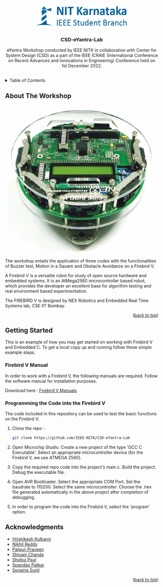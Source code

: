<!-- Improved compatibility of back to top link: See: https://github.com/othneildrew/Best-README-Template/pull/73 -->
<a name="readme-top"></a>
<!--
*** Thanks for checking out the Best-README-Template. If you have a suggestion
*** that would make this better, please fork the repo and create a pull request
*** or simply open an issue with the tag "enhancement".
*** Don't forget to give the project a star!
*** Thanks again! Now go create something AMAZING! :D
-->



<!-- PROJECT SHIELDS -->
<!--
*** I'm using markdown "reference style" links for readability.
*** Reference links are enclosed in brackets [ ] instead of parentheses ( ).
*** See the bottom of this document for the declaration of the reference variables
*** for contributors-url, forks-url, etc. This is an optional, concise syntax you may use.
*** https://www.markdownguide.org/basic-syntax/#reference-style-links
-->

<!-- PROJECT LOGO -->
<br />
<div align="center">
  <a href="https://https://github.com/IEEE-NITK/CSD-eYantra-Lab">
    <img src="images/logo.png" alt="Logo" width="300" height="80">
  </a>

<h3 align="center">CSD-eYantra-Lab</h3>

  <p align="center">
    eYantra Workshop conducted by IEEE NITK in collaboration with Center for System Design (CSD) as a part of the IEEE ICRAIE (International Conference on Recent Advances and Innovations in Engineering) Conference held on 1st December 2022.
    <br />
    <br />
  </p>
</div>


<!-- TABLE OF CONTENTS -->
<details>
  <summary>Table of Contents</summary>
  <ol>
    <li>
      <a href="#about-the-workshop">About the Workshop</a>
    </li>
    <li>
      <a href="#getting-started">Getting Started</a>
      <ul>
        <li><a href="#prerequisites">Firebird V Manual</a></li>
        <li><a href="#installation">Programming the Code into the Firebird V</a></li>
      </ul>
    <li><a href="#acknowledgments">Acknowledgments</a></li>
  </ol>
</details>



<!-- ABOUT THE WORKSHOP -->
## About The Workshop

![Fire Bird V](images/firebirdv.jpeg)

The workshop entails the application of three codes with the functionalities of Buzzer test, Motion in a Square and Obstacle Avoidance on a Firebird V. 

A Firebird V is a versatile robot for study of open source hardware and embedded systems. It is an AtMega2560 microcontroller based robot, which provides the developer an excellent base for algorithm testing and real environment based experimentation. 

The FIREBIRD V is designed by NEX Robotics and Embedded Real Time Systems lab, CSE IIT Bombay.

<p align="right">(<a href="#readme-top">back to top</a>)</p>


<!-- GETTING STARTED -->
## Getting Started

This is an example of how you may get started on working with Firebird V and Embedded C.
To get a local copy up and running follow these simple example steps.

### Firebird V Manual

In order to work with a Firebird V, the following manuals are required. Follow the software manual for installation purposes.

Download here : <a href="https://github.com/IEEE-NITK/CSD-eYantra-Lab/tree/main/assets">Firebird V Manuals</a>

### Programming the Code into the Firebird V

The code included in this repository can be used to test the basic functions on the Firebird V.

1. Clone the repo - 
   ```sh
   git clone https://github.com/IEEE-NITK/CSD-eYantra-Lab
   ```

2. Open Microchip Studio. Create a new project of the type 'GCC C Executable'. Select an appropriate microcontroller device (for the Firebird V, we use ATMEGA 2560). 

3. Copy the required repo code into the project's main.c. Build the project. Debug the executable file. 

4. Open AVR Bootloader. Select the appropriate COM Port. Set the baudrate to 115200. Select the same microcontroller. Choose the .hex file generated automatically in the above project after completion of debugging.

5. In order to program the code into the Firebird V, select the 'program' option.

<!-- ACKNOWLEDGMENTS -->
## Acknowledgments

* [Hrishikesh Kulkarni](https://github.com/HrishiCoolkarni)
* [Nikhil Reddy](https://github.com/nikhilreddy2002)
* [Palgun Praveen](https://github.com/Palgun7)
* [Shivani Chanda](https://github.com/Shivani-Chanda)
* [Shobuj Paul](https://github.com/Shobuj-Paul)
* [Spandan Patkar](https://github.com/SpandanPatkar)
* [Sunaina Sunil](https://github.com/SunainaSunil)


<p align="right">(<a href="#readme-top">back to top</a>)</p>



<!-- MARKDOWN LINKS & IMAGES -->
<!-- https://www.markdownguide.org/basic-syntax/#reference-style-links -->
[contributors-shield]: https://img.shields.io/github/contributors/github_username/repo_name.svg?style=for-the-badge
[contributors-url]: https://github.com/github_username/repo_name/graphs/contributors
[forks-shield]: https://img.shields.io/github/forks/github_username/repo_name.svg?style=for-the-badge
[forks-url]: https://github.com/github_username/repo_name/network/members
[stars-shield]: https://img.shields.io/github/stars/github_username/repo_name.svg?style=for-the-badge
[stars-url]: https://github.com/github_username/repo_name/stargazers
[issues-shield]: https://img.shields.io/github/issues/github_username/repo_name.svg?style=for-the-badge
[issues-url]: https://github.com/github_username/repo_name/issues
[license-shield]: https://img.shields.io/github/license/github_username/repo_name.svg?style=for-the-badge
[license-url]: https://github.com/github_username/repo_name/blob/master/LICENSE.txt
[linkedin-shield]: https://img.shields.io/badge/-LinkedIn-black.svg?style=for-the-badge&logo=linkedin&colorB=555
[linkedin-url]: https://linkedin.com/in/linkedin_username
[product-screenshot]: images/screenshot.png
[Next.js]: https://img.shields.io/badge/next.js-000000?style=for-the-badge&logo=nextdotjs&logoColor=white
[Next-url]: https://nextjs.org/
[React.js]: https://img.shields.io/badge/React-20232A?style=for-the-badge&logo=react&logoColor=61DAFB
[React-url]: https://reactjs.org/
[Vue.js]: https://img.shields.io/badge/Vue.js-35495E?style=for-the-badge&logo=vuedotjs&logoColor=4FC08D
[Vue-url]: https://vuejs.org/
[Angular.io]: https://img.shields.io/badge/Angular-DD0031?style=for-the-badge&logo=angular&logoColor=white
[Angular-url]: https://angular.io/
[Svelte.dev]: https://img.shields.io/badge/Svelte-4A4A55?style=for-the-badge&logo=svelte&logoColor=FF3E00
[Svelte-url]: https://svelte.dev/
[Laravel.com]: https://img.shields.io/badge/Laravel-FF2D20?style=for-the-badge&logo=laravel&logoColor=white
[Laravel-url]: https://laravel.com
[Bootstrap.com]: https://img.shields.io/badge/Bootstrap-563D7C?style=for-the-badge&logo=bootstrap&logoColor=white
[Bootstrap-url]: https://getbootstrap.com
[JQuery.com]: https://img.shields.io/badge/jQuery-0769AD?style=for-the-badge&logo=jquery&logoColor=white
[JQuery-url]: https://jquery.com 
